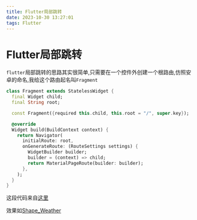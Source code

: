 ```yaml
---
title: Flutter局部跳转
date: 2023-10-30 13:27:01
tags: Flutter
---
```


# Flutter局部跳转

`flutter`局部跳转的思路其实很简单,只需要在一个控件外创建一个根路由,仿照安卓的命名,我给这个路由起名叫`Fragment`
```dart
class Fragment extends StatelessWidget {
  final Widget child;
  final String root;

  const Fragment({required this.child, this.root = "/", super.key});

  @override
  Widget build(BuildContext context) {
    return Navigator(
      initialRoute: root,
      onGenerateRoute: (RouteSettings settings) {
        WidgetBuilder builder;
        builder = (context) => child;
        return MaterialPageRoute(builder: builder);
      },
    );
  }
}
```
这段代码来自[这里](https://github.com/57UU/Shape_Weather/blob/master/lib/WeatherUI/Control.dart)

效果如[Shape_Weather](https://57uu.github.io/Shape_Weather/)